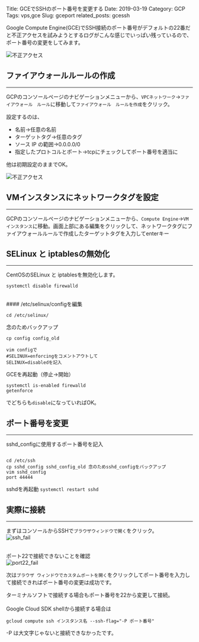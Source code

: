 Title: GCEでSSHのポート番号を変更する
Date: 2019-03-19
Category: GCP
Tags: vps,gce
Slug: gceport
related_posts: gcessh

Google Compute Engine(GCE)でSSH接続のポート番号がデフォルトの22番だと不正アクセスを試みようとするログがこんな感じでいっぱい残っているので、ポート番号の変更をしてみます。<br>

![不正アクセス](../../../images/gce_access.jpg)

## ファイアウォールルールの作成
---

GCPのコンソールページのナビゲーションメニューから、`VPCネットワーク`→`ファイアウォール　ルール`に移動して`ファイアウォール　ルールを作成`をクリック。  

設定するのは、  

-  名前→任意の名前
-  ターゲットタグ→任意のタグ
-  ソース IP の範囲→0.0.0.0/0
-  指定したプロトコルとポート→tcpにチェックしてポート番号を適当に

他は初期設定のままでOK。<br>

![不正アクセス](../../../images/firewallrule.jpg)  

## VMインスタンスにネットワークタグを設定
---

GCPのコンソールページのナビゲーションメニューから、`Compute Engine`→`VMインスタンス`に移動。画面上部にある編集をクリックして、ネットワークタグにファイアウォールルールで作成したターゲットタグを入力してenterキー<br>

## SELinux と iptablesの無効化
---

CentOSのSELinux と iptablesを無効化します。

```
systemctl disable firewalld
```

<br>
#### /etc/selinux/configを編集

```
cd /etc/selinux/
```

念のためバックアップ

```
cp config config_old
```

```
vim configで
#SELINUX=enforcingをコメントアウトして
SELINUX=disabledを記入
```

GCEを再起動（停止→開始）    
```
systemctl is-enabled firewalld
getenforce
```

でどちらも`disable`になっていればOK。<br>

## ポート番号を変更
---

sshd_configに使用するポート番号を記入

```

cd /etc/ssh
cp sshd_config sshd_config_old 念のためsshd_configをバックアップ
vim sshd_config
port 44444
```

sshdを再起動
`systemctl restart sshd` <br>

## 実際に接続
---

まずはコンソールからSSHで`ブラウザウィンドウで開く`をクリック。  
![ssh_fail](../../../images/gce_ssh_fail.jpg)<br>

<br>ポート22で接続できないことを確認<br>
![port22_fail](../../../images/gce_port22_fail.jpg)  

次は`ブラウザ ウィンドウでカスタムポートを開く`をクリックしてポート番号を入力して接続できればポート番号の変更は成功です。

ターミナルソフトで接続する場合もポート番号を22から変更して接続。  
<br>Google Cloud SDK shellから接続する場合は
```
gcloud compute ssh インスタンス名 --ssh-flag="-P ポート番号"
```

-P は大文字じゃないと接続できなかったです。